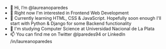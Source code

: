 - 👋 Hi, I’m @laureanoparedes
- 👀 Right now I'm interested in Frontend Web Development
- 🌱 Currently learning HTML, CSS & JavaScript. Hopefully soon enough I'll start with Python & Django for some Backend functionality
- 💞️ I'm studying Computer Science at Universidad Nacional de La Plata
- 📫 You can find me on Twitter @lparedes94  or LinkedIn /in/laureanoparedes

<!---
laureanoparedes/laureanoparedes is a ✨ special ✨ repository because its `README.md` (this file) appears on your GitHub profile.
You can click the Preview link to take a look at your changes.
--->
